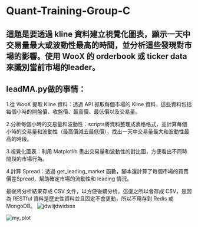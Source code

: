 # Quant-Training-Group-C
## 這題是要透過 kline 資料建立視覺化圖表，顯示一天中交易量最大或波動性最高的時間，並分析這些發現對市場的影響。使用 WooX 的 orderbook 或 ticker data 來識別當前市場的leader。
## leadMA.py做的事情：
1.從 WooX 提取 Kline 資料：透過 API 抓取每個市場的 Kline 資料，這些資料包括每個小時的開盤價、收盤價、最高價、最低價以及交易量。

2.分析每個小時的交易量和波動性：scripts將資料整理成表格格式，並計算每個小時的交易量和波動性（最高價減去最低價），找出一天中交易量最大和波動性最高的時段。

3.視覺化圖表：利用 Matplotlib 畫出交易量和波動性的對比圖，方便看出不同時間段的市場行為。

4.計算 Spread：透過 get_leading_market 函數，腳本還計算了每個市場的買賣價差Spread，幫助確定市場的流動性和 leading 情況。

最後將分析結果存成 CSV 文件，以方便後續分析。這邊之所以會存成 CSV，是因為 RESTful 資料是歷史性資料並且固定不會更動，所以不用存到 Redis 或 MongoDB。
![jdwiijdwidsss](https://github.com/user-attachments/assets/98e14d2f-554c-42f5-9c33-dc4ba2e1680f)


![my_plot](https://github.com/user-attachments/assets/9279ae28-60c9-4973-83b7-dcb2b34c145b)
